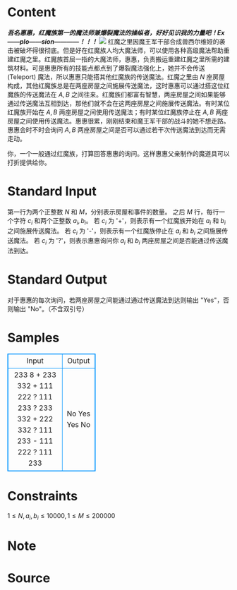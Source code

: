 
# Content

***吾名惠惠，红魔族第一的魔法师兼爆裂魔法的操纵者，好好见识我的力量吧！Ex——plo——sion————！！！***
![](/source/lutece/hong-mo-zu-shou-qu-yi-zhi-noda-mo-fa-shi/img/aHR0cHM6Ly9maWxlcy5jYXRib3gubW9lLzBraDcyai5wbmc=.png)
红魔之里因魔王军干部合成兽西尔维娅的袭击被破坏得很彻底。但是好在红魔族人均大魔法师，可以使用各种高级魔法帮助重建红魔之里。红魔族首屈一指的大魔法师，惠惠，负责搬运重建红魔之里所需的建筑材料。可是惠惠所有的技能点都点到了爆裂魔法强化上，她并不会传送 (Teleport) 魔法，所以惠惠只能搭其他红魔族的传送魔法。红魔之里由 $N$ 座房屋构成，其他红魔族总是在两座房屋之间施展传送魔法，这时惠惠可以通过搭这位红魔族的传送魔法在 $A,B$ 之间往来。红魔族们都富有智慧，两座房屋之间如果能够通过传送魔法互相到达，那他们就不会在这两座房屋之间施展传送魔法。有时某位红魔族开始在 $A,B$ 两座房屋之间使用传送魔法；有时某位红魔族停止在 $A,B$ 两座房屋之间使用传送魔法。惠惠很累，刚刚结束和魔王军干部的战斗的她不想走路。惠惠会时不时会询问 $A,B$ 两座房屋之间是否可以通过若干次传送魔法到达而无需走动。

你，一个一般通过红魔族，打算回答惠惠的询问。这样惠惠父亲制作的魔道具可以打折提供给你。

# Standard Input

第一行为两个正整数 $N$ 和 $M$，分别表示房屋和事件的数量。
之后 $M$ 行，每行一个字符 $c_i$ 和两个正整数 $a_i,b_i$。
若 $c_i$ 为 '+'，则表示有一个红魔族开始在 $a_i$ 和 $b_i$ 之间施展传送魔法。
若 $c_i$ 为 '-'，则表示有一个红魔族停止在 $a_i$ 和 $b_i$ 之间施展传送魔法。
若 $c_i$ 为 '?'，则表示惠惠询问你 $a_i$ 和 $b_i$ 两座房屋之间是否能通过传送魔法到达。

# Standard Output

对于惠惠的每次询问，若两座房屋之间能通过通过传送魔法到达则输出 "Yes"，否则输出 "No"。（不含双引号）

# Samples

<style>
        table,table tr th, table tr td { border:1px solid #0094ff; }
        table { width: 200px; min-height: 25px; line-height: 25px; text-align: center; border-collapse: collapse;}   
    </style>
<table>
	<tr>
		<td>Input</td>
		<td>Output</td>
	</tr>
<tr><td>233 8
+ 233 332
+ 111 222
? 111 233
? 233 332
+ 222 332
? 111 233
- 111 222
? 111 233</td><td>No
Yes
Yes
No</td></tr></table>


# Constraints

$1≤N,a_i,b_i≤10000,1≤M≤200000$

# Note



# Source


